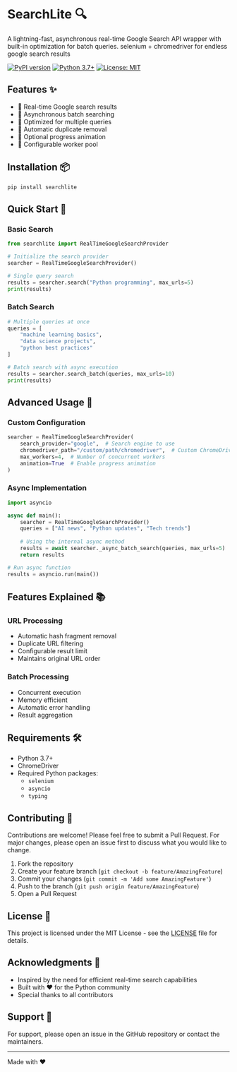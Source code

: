 # SearchLite 🔍

A lightning-fast, asynchronous real-time Google Search API wrapper with built-in optimization for batch queries.
selenium + chromedriver for endless google search results

[![PyPI version](https://img.shields.io/badge/pypi-v1.0.0-blue.svg)](https://pypi.org/project/searchlite/)
[![Python 3.7+](https://img.shields.io/badge/python-3.7+-blue.svg)](https://www.python.org/downloads/)
[![License: MIT](https://img.shields.io/badge/License-MIT-yellow.svg)](https://opensource.org/licenses/MIT)

## Features ✨

- 🚀 Real-time Google search results
- 🔄 Asynchronous batch searching
- 🎯 Optimized for multiple queries
- 🧹 Automatic duplicate removal
- 🎨 Optional progress animation
- 🔧 Configurable worker pool

## Installation 📦

```bash
pip install searchlite
```

## Quick Start 🚀

### Basic Search

```python
from searchlite import RealTimeGoogleSearchProvider

# Initialize the search provider
searcher = RealTimeGoogleSearchProvider()

# Single query search
results = searcher.search("Python programming", max_urls=5)
print(results)
```

### Batch Search

```python
# Multiple queries at once
queries = [
    "machine learning basics",
    "data science projects",
    "python best practices"
]

# Batch search with async execution
results = searcher.search_batch(queries, max_urls=10)
print(results)
```

## Advanced Usage 🔧

### Custom Configuration

```python
searcher = RealTimeGoogleSearchProvider(
    search_provider="google",  # Search engine to use
    chromedriver_path="/custom/path/chromedriver",  # Custom ChromeDriver path
    max_workers=4,  # Number of concurrent workers
    animation=True  # Enable progress animation
)
```

### Async Implementation

```python
import asyncio

async def main():
    searcher = RealTimeGoogleSearchProvider()
    queries = ["AI news", "Python updates", "Tech trends"]
    
    # Using the internal async method
    results = await searcher._async_batch_search(queries, max_urls=5)
    return results

# Run async function
results = asyncio.run(main())
```

## Features Explained 📚

### URL Processing
- Automatic hash fragment removal
- Duplicate URL filtering
- Configurable result limit
- Maintains original URL order

### Batch Processing
- Concurrent execution
- Memory efficient
- Automatic error handling
- Result aggregation

## Requirements 🛠️

- Python 3.7+
- ChromeDriver
- Required Python packages:
  - `selenium`
  - `asyncio`
  - `typing`

## Contributing 🤝

Contributions are welcome! Please feel free to submit a Pull Request. For major changes, please open an issue first to discuss what you would like to change.

1. Fork the repository
2. Create your feature branch (`git checkout -b feature/AmazingFeature`)
3. Commit your changes (`git commit -m 'Add some AmazingFeature'`)
4. Push to the branch (`git push origin feature/AmazingFeature`)
5. Open a Pull Request

## License 📄

This project is licensed under the MIT License - see the [LICENSE](LICENSE) file for details.

## Acknowledgments 🙏

- Inspired by the need for efficient real-time search capabilities
- Built with ❤️ for the Python community
- Special thanks to all contributors

## Support 💬

For support, please open an issue in the GitHub repository or contact the maintainers.

---

Made with ❤️ 
